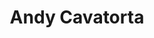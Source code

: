 ---
title: Andy Cavatorta
affiliation:
- class: Fall 2013
  role: Visitor
twitter:
github:
website: http://andycavatorta.com
place:
---